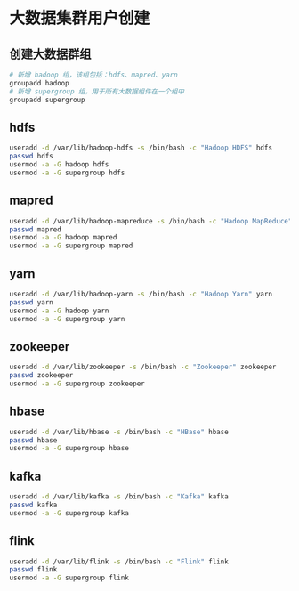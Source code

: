# 大数据集群用户创建

## 创建大数据群组

```bash
# 新增 hadoop 组，该组包括：hdfs、mapred、yarn
groupadd hadoop
# 新增 supergroup 组，用于所有大数据组件在一个组中
groupadd supergroup
```

## hdfs

```bash
useradd -d /var/lib/hadoop-hdfs -s /bin/bash -c "Hadoop HDFS" hdfs
passwd hdfs
usermod -a -G hadoop hdfs
usermod -a -G supergroup hdfs
```

## mapred

```bash
useradd -d /var/lib/hadoop-mapreduce -s /bin/bash -c "Hadoop MapReduce" mapred
passwd mapred
usermod -a -G hadoop mapred
usermod -a -G supergroup mapred
```

## yarn

```bash
useradd -d /var/lib/hadoop-yarn -s /bin/bash -c "Hadoop Yarn" yarn
passwd yarn
usermod -a -G hadoop yarn
usermod -a -G supergroup yarn
```

## zookeeper

```bash
useradd -d /var/lib/zookeeper -s /bin/bash -c "Zookeeper" zookeeper
passwd zookeeper
usermod -a -G supergroup zookeeper
```

## hbase

```bash
useradd -d /var/lib/hbase -s /bin/bash -c "HBase" hbase
passwd hbase
usermod -a -G supergroup hbase
```

## kafka

```bash
useradd -d /var/lib/kafka -s /bin/bash -c "Kafka" kafka
passwd kafka
usermod -a -G supergroup kafka
```

## flink

```bash
useradd -d /var/lib/flink -s /bin/bash -c "Flink" flink
passwd flink
usermod -a -G supergroup flink
```